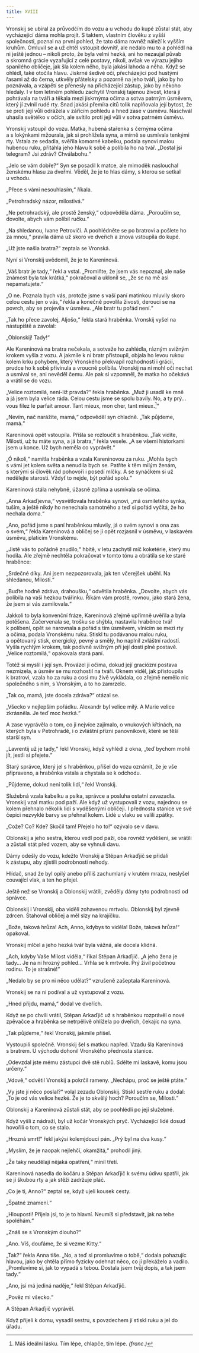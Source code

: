 ```yaml
---
title: XVIII
---
```


Vronskij se ubíral za průvodčím do vozu a u vchodu do kupé zůstal stát, aby vycházející dáma mohla projít. S taktem, vlastním člověku z vyšší společnosti, poznal na první pohled, že tato dáma rovněž náleží k vyšším kruhům. Omluvil se a už chtěl vstoupit dovnitř, ale nedalo mu to a pohlédl na ni ještě jednou – nikoli proto, že byla velmi hezká, ani ho nezaujal půvab a skromná grácie vyzařující z celé postavy, nikoli, avšak ve výrazu jejího spanilého obličeje, jak šla kolem něho, byla jakási lahoda a něha. Když se ohlédl, také otočila hlavu. Jiskrné šedivé oči, přecházející pod hustými řasami až do černa, utkvěly přátelsky a pozorně na jeho tváři, jako by ho poznávala, a vzápětí se přenesly na přicházející zástup, jako by někoho hledaly. I v tom letmém pohledu zachytil Vronskij tajenou živost, která jí pohrávala na tváři a těkala mezi jiskrnýma očima a sotva patrným úsměvem, který jí zvlnil rudé rty. Snad jakási přemíra citů tolik naplňovala její bytost, že se proti její vůli odrážela v zářícím pohledu a hned zase v úsměvu. Naschvál uhasila světélko v očích, ale svítilo proti její vůli v sotva patrném úsměvu.

Vronskij vstoupil do vozu. Matka, hubená stařenka s černýma očima a s lokýnkami mžourala, jak si prohlížela syna, a mírně se usmívala tenkými rty. Vstala ze sedadla, svěřila komorné kabelku, podala synovi malou hubenou ruku, přitáhla jeho hlavu k sobě a políbila ho na tvář. „Dostal jsi telegram? Jsi zdráv? Chválabohu.“

„Jelo se vám dobře?“ Syn se posadil k matce, ale mimoděk naslouchal ženskému hlasu za dveřmi. Věděl, že je to hlas dámy, s kterou se setkal u vchodu.

„Přece s vámi nesouhlasím,“ říkala.

„Petrohradský názor, milostivá.“

„Ne petrohradský, ale prostě ženský,“ odpověděla dáma. „Poroučím se, dovolte, abych vám políbil ručku.“

„Na shledanou, Ivane Petroviči. A poohlédněte se po bratrovi a pošlete ho za mnou,“ pravila dáma už skoro ve dveřích a znova vstoupila do kupé.

„Už jste našla bratra?“ zeptala se Vronská.

Nyní si Vronskij uvědomil, že je to Kareninová.

„Váš bratr je tady,“ řekl a vstal. „Promiňte, že jsem vás nepoznal, ale naše známost byla tak krátká,“ pokračoval a uklonil se, „že se na mě asi nepamatujete.“

„O ne. Poznala bych vás, protože jsme s vaší paní matinkou mluvily skoro celou cestu jen o vás,“ řekla a konečně povolila živosti, deroucí se na povrch, aby se projevila v úsměvu. „Ale bratr tu pořád není.“

„Tak ho přece zavolej, Aljošo,“ řekla stará hraběnka. Vronskij vyšel na nástupiště a zavolal:

„Oblonskij! Tady!“

Ale Kareninová na bratra nečekala, a sotvaže ho zahlédla, rázným svižným krokem vyšla z vozu. A jakmile k ní bratr přistoupil, objala ho levou rukou kolem krku pohybem, který Vronského překvapil rozhodností i grácií, prudce ho k sobě přivinula a vroucně políbila. Vronskij na ní mohl oči nechat a usmíval se, ani nevěděl čemu. Ale pak si vzpomněl, že matka ho očekává a vrátil se do vozu.

„Velice roztomilá, není-liž pravda?“ řekla hraběnka. „Muž ji usadil ke mně a já jsem byla velice ráda. Celou cestu jsme se spolu bavily. No, a ty prý… vous filez le parfait amour. Tant mieux, mon cher, tant mieux.[^12]“

„Nevím, nač narážíte, mamá,“ odpověděl syn chladně. „Tak pů­jde­me, mamá.“

Kareninová opět vstoupila. Přišla se rozloučit s hraběnkou. „Tak vidíte, Milosti, už tu máte syna, a já bratra,“ řekla vesele. „A se všemi historkami jsem u konce. Už bych neměla co vyprávět.“

„Ó nikoli,“ namítla hraběnka a vzala Kareninovou za ruku. „Mohla bych s vámi jet kolem světa a nenudila bych se. Patříte k těm milým ženám, s kterými si člověk rád pohovoří i posedí mlčky. A se synáčkem si už nedělejte starosti. Vždyť to nejde, být pořád spolu.“

Kareninová stála nehybně, úžasně zpříma a usmívala se očima.

„Anna Arkaďjevna,“ vysvětlovala hraběnka synovi, „má osmiletého synka, tuším, a ještě nikdy ho nenechala samotného a teď si pořád vyčítá, že ho nechala doma.“

„Ano, pořád jsme s paní hraběnkou mluvily, já o svém synovi a ona zas o svém,“ řekla Kareninová a obličej se jí opět rozjasnil v úsměvu, v laskavém úsměvu, platícím Vronskému.

„Jistě vás to pořádně znudilo,“ hbitě, v letu zachytil míč koketérie, který mu hodila. Ale zřejmě nechtěla pokračovat v tomto tónu a obrátila se ke staré hraběnce:

„Srdečné díky. Ani jsem nezpozorovala, jak ten včerejšek uběhl. Na shledanou, Milosti.“

„Buďte hodně zdráva, drahoušku,“ odvětila hraběnka. „Dovolte, abych vás políbila na vaši hezkou tvářinku. Říkám vám prostě, rovnou, jako stará žena, že jsem si vás zamilovala.“

Jakkoli to byla konvenční fráze, Kareninová zřejmě upřímně uvěřila a byla potěšena. Začervenala se, trošku se shýbla, nastavila hraběnce tvář k políbení, opět se narovnala a pořád s tím úsměvem, vlnícím se mezi rty a očima, podala Vronskému ruku. Stiskl tu podávanou malou ruku, a opětovaný stisk, energický, pevný a smělý, ho naplnil zvláštní radostí. Vyšla rychlým krokem, tak podivně svižným při její dosti plné postavě. „Velice roztomilá,“ opakovala stará paní.

Totéž si myslil i její syn. Provázel ji očima, dokud její graciózní postava nezmizela, a úsměv se mu rozhostil na tváři. Oknem viděl, jak přistoupila k bratrovi, vzala ho za ruku a cosi mu živě vykládala, co zřejmě nemělo nic společného s ním, s Vronským, a to ho zamrzelo.

„Tak co, mamá, jste docela zdráva?“ otázal se.

„Všecko v nejlepším pořádku. Alexandr byl velice milý. A Marie velice zkrásněla. Je teď moc hezká.“

A zase vyprávěla o tom, co ji nejvíce zajímalo, o vnukových křtinách, na kterých byla v Petrohradě, i o zvláštní přízni panovníkově, které se těší starší syn.

„Lavrentij už je tady,“ řekl Vronskij, když vyhlédl z okna, „teď bychom mohli jít, jestli si přejete.“

Starý správce, který jel s hraběnkou, přišel do vozu oznámit, že je vše připraveno, a hraběnka vstala a chystala se k odchodu.

„Půjdeme, dokud není tolik lidí,“ řekl Vronskij.

Služebná vzala kabelku a psíka, správce a posluha ostatní zavazadla. Vronskij vzal matku pod paží. Ale když už vystupovali z vozu, najednou se kolem přehnalo několik lidí s vyděšenými obličeji. I přednosta stanice ve své čepici nezvyklé barvy se přehnal kolem. Lidé u vlaku se valili zpátky.

„Cože? Co? Kde? Skočil tam! Přejelo ho to!“ ozývalo se v davu.

Oblonskij a jeho sestra, kterou vedl pod paží, oba rovněž vyděšeni, se vrátili a zůstali stát před vozem, aby se vyhnuli davu.

Dámy odešly do vozu, kdežto Vronskij a Stěpan Arkaďjič se přidali k zástupu, aby zjistili podrobnosti nehody.

Hlídač, snad že byl opilý anebo příliš zachumlaný v krutém mrazu, neslyšel couvající vlak, a ten ho přejel.

Ještě než se Vronskij a Oblonskij vrátili, zvěděly dámy tyto podrobnosti od správce.

Oblonskij i Vronskij, oba viděli zohavenou mrtvolu. Oblonskij byl zjevně zdrcen. Stahoval obličej a měl slzy na krajíčku.

„Bože, taková hrůza! Ach, Anno, kdybys to viděla! Bože, taková hrůza!“ opakoval.

Vronskij mlčel a jeho hezká tvář byla vážná, ale docela klidná.

„Ach, kdyby Vaše Milost viděla,“ říkal Stěpan Arkaďjič. „A jeho žena je tady… Je na ni hrozný pohled… Vrhla se k mrtvole. Prý živil početnou rodinu. To je strašné!“

„Nedalo by se pro ni něco udělat?“ vzrušeně zašeptala Kareninová.

Vronskij se na ni podíval a už vystupoval z vozu.

„Hned přijdu, mamá,“ dodal ve dveřích.

Když se po chvíli vrátil, Stěpan Arkaďjič už s hraběnkou rozprávěl o nové zpěvačce a hraběnka se netrpělivě ohlížela po dveřích, čekajíc na syna.

„Tak půjdeme,“ řekl Vronskij, jakmile přišel.

Vystoupili společně. Vronskij šel s matkou napřed. Vzadu šla Kareninová s bratrem. U východu dohonil Vronského přednosta stanice.

„Odevzdal jste mému zástupci dvě stě rublů. Sdělte mi laskavě, komu jsou určeny.“

„Vdově,“ odvětil Vronskij a pokrčil rameny. „Nechápu, proč se ještě ptáte.“

„Vy jste jí něco poslal?“ volal zezadu Oblonskij. Stiskl sestře ruku a dodal: „To je od vás velice hezké. Že je to skvělý hoch? Poroučím se, Milosti.“

Oblonskij a Kareninová zůstali stát, aby se poohlédli po její služebné.

Když vyšli z nádraží, byl už kočár Vronských pryč. Vycházející lidé dosud hovořili o tom, co se stalo.

„Hrozná smrt!“ řekl jakýsi kolemjdoucí pán. „Prý byl na dva kusy.“

„Myslím, že je naopak nejlehčí, okamžitá,“ prohodil jiný.

„Že taky neudělají nějaká opatření,“ mínil třetí.

Kareninová nasedla do kočáru a Stěpan Arkaďjič k svému údivu spatřil, jak se jí škubou rty a jak stěží zadržuje pláč.

„Co je ti, Anno?“ zeptal se, když ujeli kousek cesty.

„Špatné znamení.“

„Hlouposti! Přijela jsi, to je to hlavní. Neumíš si představit, jak na tebe spoléhám.“

„Znáš se s Vronským dlouho?“

„Ano. Víš, doufáme, že si vezme Kitty.“

„Tak?“ řekla Anna tiše. „No, a teď si promluvíme o tobě,“ dodala pohazujíc hlavou, jako by chtěla přímo fyzicky odehnat něco, co jí překáželo a vadilo. „Promluvíme si, jak to vypadá s tebou. Dostala jsem tvůj dopis, a tak jsem tady.“

„Ano, jsi má jediná naděje,“ řekl Stěpan Arkaďjič.

„Pověz mi všecko.“

A Stěpan Arkaďjič vyprávěl.

Když přijeli k domu, vysadil sestru, s povzdechem jí stiskl ruku a jel do úřadu.

  

[^12]: Máš ideální lásku. Tím lépe, chlapče, tím lépe. _(franc.)_
